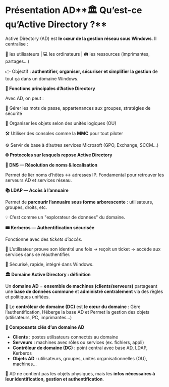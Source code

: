 # Présentation AD**🏛️ Qu’est-ce qu’Active Directory ?**

Active Directory (AD) est **le cœur de la gestion réseau sous Windows**. Il centralise :

👤 les utilisateurs | 💻 les ordinateurs | 🖨️ les ressources (imprimantes, partages...)

👉 Objectif : **authentifier, organiser, sécuriser et simplifier la gestion** de tout ça dans un domaine Windows.



**🧰 Fonctions principales d’Active Directory**

Avec AD, on peut :

🔐 Gérer les mots de passe, appartenances aux groupes, stratégies de sécurité

👥 Organiser les objets selon des unités logiques (OU)

🛠️ Utiliser des consoles comme la **MMC** pour tout piloter

⚙️ Servir de base à d’autres services Microsoft (GPO, Exchange, SCCM…)



**🌐 Protocoles sur lesquels repose Active Directory**

**📍 DNS — Résolution de noms & localisation**

Permet de lier noms d’hôtes ↔ adresses IP. Fondamental pour retrouver les serveurs AD et services réseau.

**📚 LDAP — Accès à l’annuaire**

Permet de **parcourir l’annuaire sous forme arborescente** : utilisateurs, groupes, droits, etc.

💡 C’est comme un "explorateur de données" du domaine.

**🎟️ Kerberos — Authentification sécurisée**

Fonctionne avec des *tickets d’accès*.

🧾 L’utilisateur prouve son identité une fois → reçoit un ticket → accède aux services sans se réauthentifier.

🔐 Sécurisé, rapide, intégré dans Windows.



**🏛️ Domaine Active Directory : définition**

Un **domaine AD** = **ensemble de machines (clients/serveurs)** partageant une **base de données commune** et **administré centralement** via des règles et politiques unifiées.

👑 Le **contrôleur de domaine (DC)** est **le cœur du domaine** : Gère l’authentification, Héberge la base AD et Permet la gestion des objets (utilisateurs, PC, imprimantes…)



**🧩 Composants clés d’un domaine AD**

- **Clients** : postes utilisateurs connectés au domaine
- **Serveurs** : machines avec rôles ou services (ex. fichiers, appli)
- **Contrôleur de domaine (DC)** : point central avec base AD, LDAP, Kerberos
- **Objets AD** : utilisateurs, groupes, unités organisationnelles (OU), machines…

🧠 AD ne contient pas les objets physiques, mais les **infos nécessaires à leur identification, gestion et authentification**.
